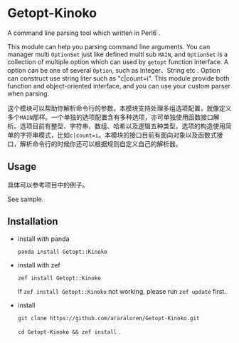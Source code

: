 # Getopt-Kinoko

A command line parsing tool which written in Perl6 .

This module can help you parsing command line arguments. You can manager multi `OptionSet` just like defined multi sub `MAIN`, and `OptionSet` is a collection of multiple option which can used by `getopt` function interface. A option can be one of several `Option`, such as Integer、String etc .  Option can construct use string liter such as "c|count=i". This module provide both function and object-oriented interface, and you can use your custom parser when parsing.  

这个模块可以帮助你解析命令行的参数。本模块支持处理多组选项配置，就像定义多个`MAIN`那样。一个单独的选项配置含有多种选项，亦可单独使用函数接口解析。选项目前有整型、字符串、数组、哈希以及逻辑五种类型，选项的构造使用简单的字符串模式，比如`c|count=i`。本模块的接口目前有面向对象以及函数式接口，解析命令行的时候你还可以根据规则自定义自己的解析器。

## Usage

具体可以参考项目中的例子。

See sample.

## Installation

 + install with panda

	`panda install Getopt::Kinoko`

+ install with zef

	`zef install Getopt::Kinoko`

	If `zef install Getopt::Kinoko` not working, please run `zef update` first.

+ install

	`git clone https://github.com/araraloren/Getopt-Kinoko.git`

	`cd Getopt-Kinoko && zef install` .
